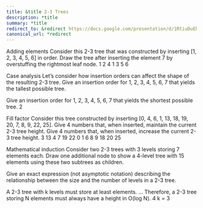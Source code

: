 ```yaml
---
title: &title 2-3 Trees
description: *title
summary: *title
redirect_to: &redirect https://docs.google.com/presentation/d/1RtiuDuEhATSbxs4dVYzXplvWx7rYVBst2MdIJyK69Wk/edit?usp=sharing
canonical_url: *redirect
---
```


Adding elements
Consider this 2-3 tree that was constructed by inserting [1, 2, 3, 4, 5, 6] in order. Draw the tree after inserting the element 7 by overstuffing the rightmost leaf node.
1
2    4
1
3
5    6

Case analysis
Let’s consider how insertion orders can affect the shape of the resulting 2-3 tree.
Give an insertion order for 1, 2, 3, 4, 5, 6, 7 that yields the tallest possible tree.




Give an insertion order for 1, 2, 3, 4, 5, 6, 7 that yields the shortest possible tree.
2

Fill factor
Consider this tree constructed by inserting [0, 4, 6, 1, 13, 18, 19, 20, 7, 8, 9, 22, 25].
Give 4 numbers that, when inserted, maintain the current 2-3 tree height.
Give 4 numbers that, when inserted, increase the current 2-3 tree height.
3
13
4  7
19  22
0  1
6
8  9
18
20
25

Mathematical induction
Consider two 2-3 trees with 3 levels storing 7 elements each. Draw one additional node to show a 4-level tree with 15 elements using these two subtrees as children.





Give an exact expression (not asymptotic notation) describing the relationship between the size and the number of levels in a 2-3 tree.

A 2-3 tree with k levels must store at least						elements.
… Therefore, a 2-3 tree storing N elements must always have a height in O(log N).
4
k = 3
